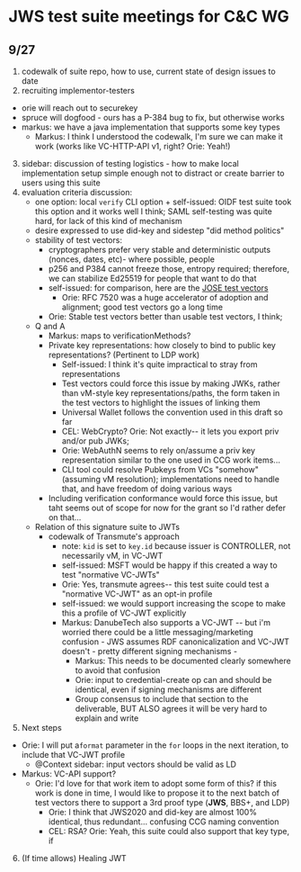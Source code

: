 # JWS test suite meetings for C&C WG

## 9/27

1. codewalk of suite repo, how to use, current state of design issues to date
2. recruiting implementor-testers
 - orie will reach out to securekey
 - spruce will dogfood - ours has a P-384 bug to fix, but otherwise works
 - markus: we have a java implementation that supports some key types
   + Markus: I think I understood the codewalk, I'm sure we can make it work (works like VC-HTTP-API v1, right? Orie: Yeah!)
3. sidebar: discussion of testing logistics - how to make local implementation setup simple enough not to distract or create barrier to users using this suite
4. evaluation criteria discussion:
     - one option: local `verify` CLI option
           + self-issued: OIDF test suite took this option and it works well I think; SAML self-testing was quite hard, for lack of this kind of mechanism
     - desire expressed to use did-key and sidestep "did method politics"
     - stability of test vectors:
       + cryptographers prefer very stable and deterministic outputs (nonces, dates, etc)- where possible, people
       + p256 and P384 cannot freeze those, entropy required; therefore, we can stabilize Ed25519 for people that want to do that
       + self-issued: for comparison, here are the [JOSE test vectors](https://datatracker.ietf.org/doc/html/rfc7520)
           * Orie: RFC 7520 was a huge accelerator of adoption and alignment; good test vectors go a long time
       + Orie: Stable test vectors better than usable test vectors, I think; 
    - Q and A
       + Markus: maps to verificationMethods?
       + Private key representations: how closely to bind to public key representations? (Pertinent to LDP work)
           + Self-issued: I think it's quite impractical to stray from representations
           + Test vectors could force this issue by making JWKs, rather than vM-style key representations/paths, the form taken in the test vectors to highlight the issues of linking them
           + Universal Wallet follows the convention used in this draft so far
           + CEL: WebCrypto? Orie: Not exactly-- it lets you export priv and/or pub JWKs; 
           + Orie: WebAuthN seems to rely on/assume a priv key representation similar to the one used in CCG work items...
           + CLI tool could resolve Pubkeys from VCs "somehow" (assuming vM resolution); implementations need to handle that, and have freedom of doing various ways
       + Including verification conformance would force this issue, but taht seems out of scope for now for the grant so I'd rather defer on that...
   - Relation of this signature suite to JWTs 
       - codewalk of Transmute's approach
           - note: `kid` is set to `key.id` because issuer is CONTROLLER, not necessarily vM, in VC-JWT
           - self-issued: MSFT would be happy if this created a way to test "normative VC-JWTs"
           - Orie: Yes, transmute agrees-- this test suite could test a "normative VC-JWT" as an opt-in profile 
           - self-issued: we would support increasing the scope to make this a profile of VC-JWT explicitly
           - Markus: DanubeTech also supports a VC-JWT -- but i'm worried there could be a little messaging/marketing confusion - JWS assumes RDF canonicalization and VC-JWT doesn't - pretty different signing mechanisms - 
               - Markus: This needs to be documented clearly somewhere to avoid that confusion
               - Orie: input to credential-create op can and should be identical, even if signing mechanisms are different
               - Group consensus to include that section to the deliverable, BUT ALSO agrees it will be very hard to explain and write
5. Next steps
 - Orie: I will put a`format` parameter in the `for` loops in the next iteration, to include that VC-JWT profile
     - @Context sidebar: input vectors should be valid as LD
 - Markus: VC-API support? 
     - Orie: I'd love for that work item to adopt some form of this? if this work is done in time, I would like to propose it to the next batch of test vectors there to support a 3rd proof type (**JWS**, BBS+, and LDP) 
         - Orie: I think that JWS2020 and did-key are almost 100% identical, thus redundant... confusing CCG naming convention
         - CEL: RSA? Orie: Yeah, this suite could also support that key type, if 
6. (If time allows) Healing JWT
